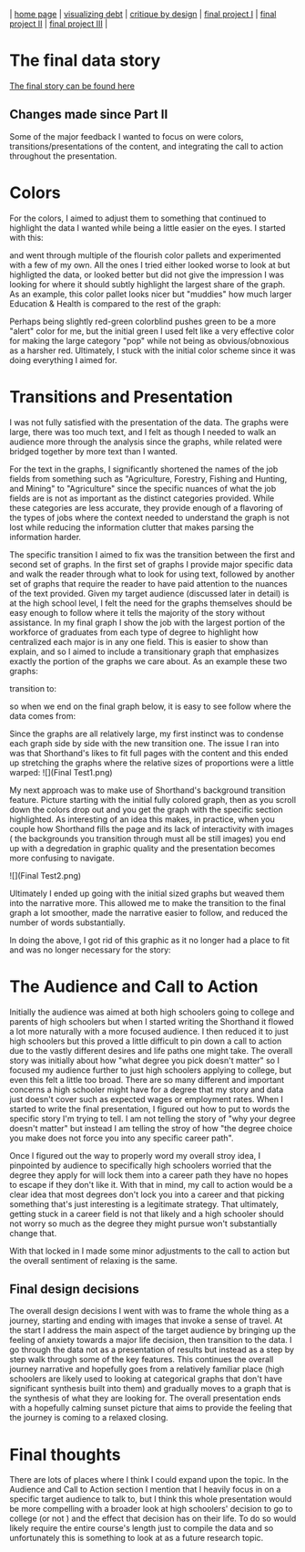 | [home page](https://tcanchii.github.io/Telling-Stories-Repository/) | [visualizing debt](visualizing-government-debt) | [critique by design](critique-by-design) | [final project I](final-project-part-one) | [final project II](final-project-part-two) | [final project III](final-project-part-three) |

# The final data story
[The final story can be found here](https://carnegiemellon.shorthandstories.com/does-your-university-degree-pigeonhole-you/index.html)

## Changes made since Part II
Some of the major feedback I wanted to focus on were colors, transitions/presentations of the content, and integrating the call to action throughout the presentation. 

# Colors
For the colors, I aimed to adjust them to something that continued to highlight the data I wanted while being a little easier on the eyes. I started with this:
<div class="flourish-embed flourish-chart" data-src="visualisation/15299778"><script src="https://public.flourish.studio/resources/embed.js"></script></div>
 
and went through multiple of the flourish color pallets and experimented with a few of my own. All the ones I tried either looked worse to look at but highligted the data, or looked better but did not give the impression I was looking for where it should subtly highlight the largest share of the graph. As an example, this color pallet looks nicer but "muddies" how much larger Education & Health is compared to the rest of the graph:
<div class="flourish-embed flourish-chart" data-src="visualisation/15337053"><script src="https://public.flourish.studio/resources/embed.js"></script></div>

Perhaps being slightly red-green colorblind pushes green to be a more "alert" color for me, but the initial green I used felt like a very effective color for making the large category "pop" while not being as obvious/obnoxious as a harsher red. Ultimately, I stuck with the initial color scheme since it was doing everything I aimed for.

# Transitions and Presentation
I was not fully satisfied with the presentation of the data. The graphs were large, there was too much text, and I felt as though I needed to walk an audience more through the analysis since the graphs, while related were bridged together by more text than I wanted.

For the text in the graphs, I significantly shortened the names of the job fields from something such as "Agriculture, Forestry, Fishing and Hunting, and Mining" to "Agriculture" since the specific nuances of what the job fields are is not as important as the distinct categories provided. While these categories are less accurate, they provide enough of a flavoring of the types of jobs where the context needed to understand the graph is not lost while reducing the information clutter that makes parsing the information harder. 

The specific transition I aimed to fix was the transition between the first and second set of graphs. In the first set of graphs I provide major specific data and walk the reader through what to look for using text, followed by another set of graphs that require the reader to have paid attention to the nuances of the text provided. Given my target audience \(discussed later in detail\) is at the high school level, I felt the need for the graphs themselves should be easy enough to follow where it tells the majority of the story without assistance. In my final graph I show the job with the largest portion of the workforce of graduates from each type of degree to highlight how centralized each major is in any one field. This is easier to show than explain, and so I aimed to include a transitionary graph that emphasizes exactly the portion of the graphs we care about. As an example these two graphs:
<div class="flourish-embed flourish-chart" data-src="visualisation/15299715"><script src="https://public.flourish.studio/resources/embed.js"></script></div>
<div class="flourish-embed flourish-chart" data-src="visualisation/15299778"><script src="https://public.flourish.studio/resources/embed.js"></script></div>
transition to:
<div class="flourish-embed flourish-chart" data-src="visualisation/15336690"><script src="https://public.flourish.studio/resources/embed.js"></script></div>
<div class="flourish-embed flourish-chart" data-src="visualisation/15336308"><script src="https://public.flourish.studio/resources/embed.js"></script></div>

so when we end on the final graph below, it is easy to see follow where the data comes from:
<div class="flourish-embed flourish-chart" data-src="visualisation/15243353"><script src="https://public.flourish.studio/resources/embed.js"></script></div>

Since the graphs are all relatively large, my first instinct was to condense each graph side by side with the new transition one. The issue I ran into was that Shorthand's likes to fit full pages with the content and this ended up stretching the graphs where the relative sizes of proportions were a little warped:
![](Final Test1.png)

My next approach was to make use of Shorthand's background transition feature. Picture starting with the initial fully colored graph, then as you scroll down the colors drop out and you get the graph with the specific section highlighted. As interesting of an idea this makes, in practice, when you couple how Shorthand fills the page and its lack of interactivity with images \( the backgrounds you transition through must all be still images\) you end up with a degredation in graphic quality and the presentation becomes more confusing to navigate.

![](Final Test2.png)

Ultimately I ended up going with the initial sized graphs but weaved them into the narrative more. This allowed me to make the transition to the final graph a lot smoother, made the narrative easier to follow, and reduced the number of words substantially.

In doing the above, I got rid of this graphic as it no longer had a place to fit and was no longer necessary for the story:
<div class="flourish-embed flourish-chart" data-src="visualisation/15243224"><script src="https://public.flourish.studio/resources/embed.js"></script></div>

# The Audience and Call to Action
Initially the audience was aimed at both high schoolers going to college and parents of high schoolers but when I started writing the Shorthand it flowed a lot more naturally with a more focused audience. I then reduced it to just high schoolers but this proved a little difficult to pin down a call to action due to the vastly different desires and life paths one might take. The overall story was initially about how "what degree you pick doesn't matter" so I focused my audience further to just high schoolers applying to college, but even this felt a little too broad. There are so many different and important concerns a high schooler might have for a degree that my story and data just doesn't cover such as expected wages or employment rates. When I started to write the final presentation, I figured out how to put to words the specific story I'm trying to tell. I am not telling the story of "why your degree doesn't matter" but instead I am telling the stroy of how "the degree choice you make does not force you into any specific career path". 

Once I figured out the way to properly word my overall stroy idea, I pinpointed by audience to specifically high schoolers worried that the degree they apply for will lock them into a career path they have no hopes to escape if they don't like it. With that in mind, my call to action would be a clear idea that most degrees don't lock you into a career and that picking something that's just interesting is a legitimate strategy. That ultimately, getting stuck in a career field is not that likely and a high schooler should not worry so much as the degree they might pursue won't substantially change that. 

With that locked in I made some minor adjustments to the call to action but the overall sentiment of relaxing is the same.

## Final design decisions
The overall design decisions I went with was to frame the whole thing as a journey, starting and ending with images that invoke a sense of travel. At the start I address the main aspect of the target audience by bringing up the feeling of anxiety towards a major life decision, then transition to the data. I go through the data not as a presentation of results but instead as a step by step walk through some of the key features. This continues the overall journey narrative and hopefully goes from a relatively familiar place \(high schoolers are likely used to looking at categorical graphs that don't have significant synthesis built into them\) and gradually moves to a graph that is the synthesis of what they are looking for. The overall presentation ends with a hopefully calming sunset picture that aims to provide the feeling that the journey is coming to a relaxed closing. 


# Final thoughts
There are lots of places where I think I could expand upon the topic. In the Audience and Call to Action section I mention that I heavily focus in on a specific target audience to talk to, but I think this whole presentation would be more compelling with a broader look at high schoolers' decision to go to college \(or not
) and the effect that decision has on their life. To do so would likely require the entire course's length just to compile the data and so unfortunately this is something to look at as a future research topic.
